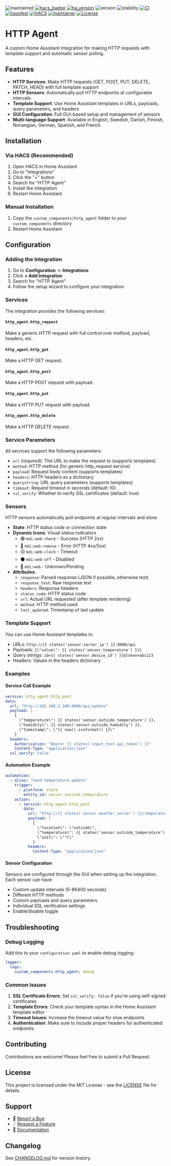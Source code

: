 ![maintained](https://img.shields.io/maintenance/yes/2025.svg)
[![hacs_badge](https://img.shields.io/badge/hacs-default-green.svg)](https://github.com/custom-components/hacs)
[![ha_version](https://img.shields.io/badge/home%20assistant-2024.10%2B-green.svg)](https://www.home-assistant.io)
![version](https://img.shields.io/badge/version-1.0.0-green.svg)
![stability](https://img.shields.io/badge/stability-stable-green.svg)
[![CI](https://github.com/DSorlov/http_agent/workflows/CI/badge.svg)](https://github.com/DSorlov/http_agent/actions/workflows/ci.yaml)
[![hassfest](https://github.com/DSorlov/http_agent/workflows/Validate%20with%20hassfest/badge.svg)](https://github.com/DSorlov/http_agent/actions/workflows/hassfest.yaml)
[![HACS](https://github.com/DSorlov/http_agent/workflows/HACS%20Validation/badge.svg)](https://github.com/DSorlov/http_agent/actions/workflows/hacs.yaml)
[![maintainer](https://img.shields.io/badge/maintainer-dsorlov-blue.svg)](https://github.com/DSorlov)
[![License](https://img.shields.io/badge/License-MIT-blue.svg)](https://opensource.org/licenses/MIT)

# HTTP Agent

A custom Home Assistant integration for making HTTP requests with template support and automatic sensor polling.

## Features

- **HTTP Services**: Make HTTP requests (GET, POST, PUT, DELETE, PATCH, HEAD) with full template support
- **HTTP Sensors**: Automatically poll HTTP endpoints at configurable intervals
- **Template Support**: Use Home Assistant templates in URLs, payloads, query parameters, and headers
- **GUI Configuration**: Full GUI-based setup and management of sensors
- **Multi-language Support**: Available in English, Swedish, Danish, Finnish, Norwegian, German, Spanish, and French

## Installation

### Via HACS (Recommended)

1. Open HACS in Home Assistant
2. Go to "Integrations"
3. Click the "+" button
4. Search for "HTTP Agent"
5. Install the integration
6. Restart Home Assistant

### Manual Installation

1. Copy the `custom_components/http_agent` folder to your `custom_components` directory
2. Restart Home Assistant

## Configuration

### Adding the Integration

1. Go to **Configuration** → **Integrations**
2. Click **+ Add Integration**
3. Search for "HTTP Agent"
4. Follow the setup wizard to configure your integration

### Services

The integration provides the following services:

#### `http_agent.http_request`
Make a generic HTTP request with full control over method, payload, headers, etc.

#### `http_agent.http_get`
Make a HTTP GET request.

#### `http_agent.http_post`
Make a HTTP POST request with payload.

#### `http_agent.http_put`
Make a HTTP PUT request with payload.

#### `http_agent.http_delete`
Make a HTTP DELETE request.

### Service Parameters

All services support the following parameters:

- `url` (required): The URL to make the request to (supports templates)
- `method`: HTTP method (for generic http_request service)
- `payload`: Request body content (supports templates)
- `headers`: HTTP headers as a dictionary
- `querystring`: URL query parameters (supports templates)
- `timeout`: Request timeout in seconds (default: 10)
- `ssl_verify`: Whether to verify SSL certificates (default: true)

### Sensors

HTTP sensors automatically poll endpoints at regular intervals and store:

- **State**: HTTP status code or connection state
- **Dynamic Icons**: Visual status indicators
  - 🟢 `mdi:web-check` - Success (HTTP 2xx)
  - 🔴 `mdi:web-remove` - Error (HTTP 4xx/5xx)
  - 🟡 `mdi:web-clock` - Timeout
  - ⚫ `mdi:web-off` - Disabled
  - 🔵 `mdi:web` - Unknown/Pending
- **Attributes**:
  - `response`: Parsed response (JSON if possible, otherwise text)
  - `response_text`: Raw response text
  - `headers`: Response headers
  - `status_code`: HTTP status code
  - `url`: Actual URL requested (after template rendering)
  - `method`: HTTP method used
  - `last_updated`: Timestamp of last update

### Template Support

You can use Home Assistant templates in:
- URLs: `http://{{ states('sensor.server_ip') }}:8080/api`
- Payloads: `{\"value\": {{ states('sensor.temperature') }}}`
- Query strings: `id={{ states('sensor.device_id') }}&token=abc123`
- Headers: Values in the headers dictionary

### Examples

#### Service Call Example

```yaml
service: http_agent.http_post
data:
  url: "http://192.168.1.100:8080/api/update"
  payload: |
    {
      \"temperature\": {{ states('sensor.outside_temperature') }},
      \"humidity\": {{ states('sensor.outside_humidity') }},
      \"timestamp\": \"{{ now().isoformat() }}\"
    }
  headers:
    Authorization: "Bearer {{ states('input_text.api_token') }}"
    Content-Type: "application/json"
  ssl_verify: false
```

#### Automation Example

```yaml
automation:
  - alias: "Send temperature update"
    trigger:
      - platform: state
        entity_id: sensor.outside_temperature
    action:
      - service: http_agent.http_post
        data:
          url: "http://{{ states('sensor.weather_server') }}/temperature"
          payload: |
            {
              \"location\": \"outside\",
              \"temperature\": {{ states('sensor.outside_temperature') }},
              \"unit\": \"°C\"
            }
          headers:
            Content-Type: "application/json"
```

#### Sensor Configuration

Sensors are configured through the GUI when setting up the integration. Each sensor can have:

- Custom update intervals (5-86400 seconds)
- Different HTTP methods
- Custom payloads and query parameters
- Individual SSL verification settings
- Enable/disable toggle

## Troubleshooting

### Debug Logging

Add this to your `configuration.yaml` to enable debug logging:

```yaml
logger:
  logs:
    custom_components.http_agent: debug
```

### Common Issues

1. **SSL Certificate Errors**: Set `ssl_verify: false` if you're using self-signed certificates
2. **Template Errors**: Check your template syntax in the Home Assistant template editor
3. **Timeout Issues**: Increase the timeout value for slow endpoints
4. **Authentication**: Make sure to include proper headers for authenticated endpoints

## Contributing

Contributions are welcome! Please feel free to submit a Pull Request.

## License

This project is licensed under the MIT License - see the [LICENSE](LICENSE) file for details.

## Support

- :bug: [Report a Bug](https://github.com/dsorlov/snmpPrinter/issues)
- :bulb: [Request a Feature](https://github.com/dsorlov/snmpPrinter/issues)
- :book: [Documentation](https://github.com/dsorlov/snmpPrinter)

## Changelog

See [CHANGELOG.md](CHANGELOG.md) for version history.
